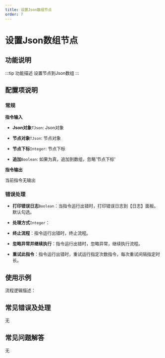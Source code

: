 ```yaml
---
title: 设置Json数组节点
order: 7
---
```


# 设置Json数组节点

## 功能说明

:::tip 功能描述
设置节点到Json数组
:::

## 配置项说明

### 常规

**指令输入**

- **Json对象**`TJson`: Json对象

- **节点对象**`TJson`: 节点对象

- **节点下标**`Integer`: 节点下标

- **追加**`Boolean`: 如果为真，追加到数组，忽略'节点下标'


**指令输出**

当前指令无输出

### 错误处理

- **打印错误日志**`Boolean`：当指令运行出错时，打印错误日志到【日志】面板。默认勾选。

- **处理方式**`Integer`：

 - **终止流程**：指令运行出错时，终止流程。

 - **忽略异常并继续执行**：指令运行出错时，忽略异常，继续执行流程。

 - **重试此指令**：指令运行出错时，重试运行指定次数指令，每次重试间隔指定时长。

## 使用示例

流程逻辑描述：

## 常见错误及处理

无

## 常见问题解答

无


